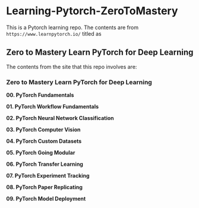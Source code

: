 # Learning-Pytorch-ZeroToMastery


This is a Pytorch learning repo. The contents are from 
```https://www.learnpytorch.io/``` titled as 
## Zero to Mastery Learn PyTorch for Deep Learning

The contents from the site that this repo involves are:

### Zero to Mastery Learn PyTorch for Deep Learning

**00. PyTorch Fundamentals**

**01. PyTorch Workflow Fundamentals**

**02. PyTorch Neural Network Classification**

**03. PyTorch Computer Vision**

**04. PyTorch Custom Datasets**

**05. PyTorch Going Modular**

**06. PyTorch Transfer Learning**

**07. PyTorch Experiment Tracking**

**08. PyTorch Paper Replicating**

**09. PyTorch Model Deployment**

